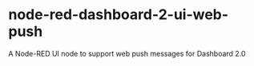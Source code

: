 # node-red-dashboard-2-ui-web-push
A Node-RED UI node to support web push messages for Dashboard 2.0
